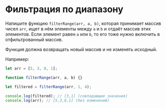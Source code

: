 # Фильтрация по диапазону

Напишите функцию `filterRange(arr, a, b)`, которая принимает массив чисел `arr`, ищет в нём элементы между `a` и `b` и отдаёт массив этих элементов.
Если элемент равен `a` или `b`, то его тоже нужно включить в отфильтрованный массив.

Функция должна возвращать новый массив и не изменять исходный.

Например:

```js
let arr = [5, 3, 8, 1];

function filterRange(arr, a, b) {}

let filtered = filterRange(arr, 1, 4);

console.log(filtered); // [3,1] (совпадающие значения)
console.log(arr); // [5,3,8,1] (без изменений)
```
